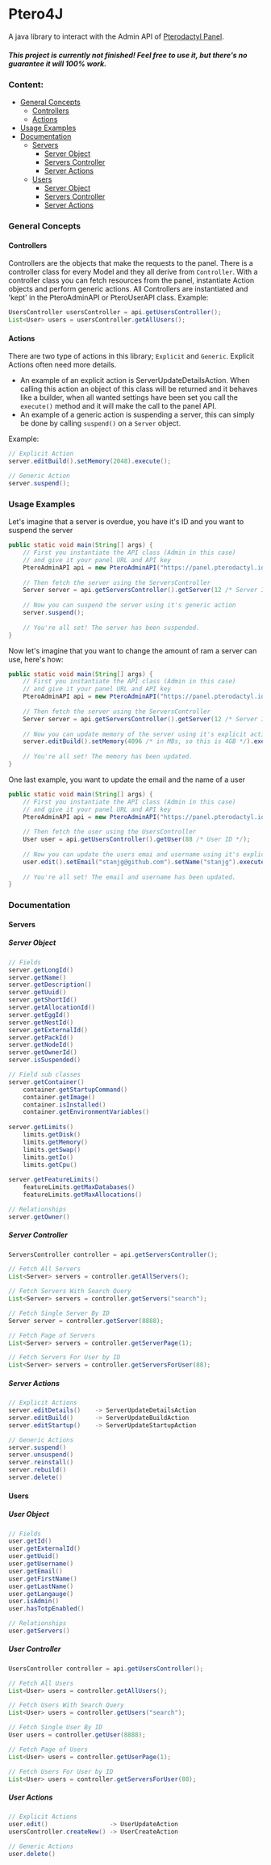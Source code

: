 # Ptero4J

A java library to interact with the Admin API of [Pterodactyl Panel](https://github.com/pterodactyl/panel).

##### _This project is currently not finished! Feel free to use it, but there's no guarantee it will 100% work._

### Content:
- [General Concepts](#concepts)
    - [Controllers](#controllers)
    - [Actions](#actions)
- [Usage Examples](#examples)
- [Documentation](#documentation)
    - [Servers](#servers)
        - [Server Object](#server-object)
        - [Servers Controller](#server-controller)
        - [Server Actions](#server-actions)
    - [Users](#users)
        - [Server Object](#user-object)
        - [Servers Controller](#user-controller)
        - [Server Actions](#user-actions)

### <a name="concepts"></a>General Concepts
#### <a name="controllers"></a>Controllers
Controllers are the objects that make the requests to the panel. There is a controller class for every Model and they all derive from `Controller`.
With a controller class you can fetch resources from the panel, instantiate Action objects and perform generic actions.
All Controllers are instantiated and 'kept' in the PteroAdminAPI or PteroUserAPI class. 
Example:
```java
UsersController usersController = api.getUsersController();
List<User> users = usersController.getAllUsers();
```

#### <a name="actions"></a>Actions
There are two type of actions in this library; `Explicit` and `Generic`. Explicit Actions often need more details. 
- An example of an explicit action is ServerUpdateDetailsAction. When calling this action an object of this class will be returned and it behaves like a builder, when all wanted settings have been set you call the `execute()` method and it will make the  call to the panel API.
- An example of a generic action is suspending a server, this can simply be done by calling `suspend()` on a `Server` object.

Example:
```java
// Explicit Action
server.editBuild().setMemory(2048).execute();

// Generic Action
server.suspend();
```

### <a name="examples"></a>Usage Examples
Let's imagine that a server is overdue, you have it's ID and you want to suspend the server
```java
public static void main(String[] args) {
    // First you instantiate the API class (Admin in this case) 
    // and give it your panel URL and API key
    PteroAdminAPI api = new PteroAdminAPI("https://panel.pterodactyl.io/", "api key");
    
    // Then fetch the server using the ServersController
    Server server = api.getServersController().getServer(12 /* Server ID */);
    
    // Now you can suspend the server using it's generic action
    server.suspend();
    
    // You're all set! The server has been suspended.
}
```

Now let's imagine that you want to change the amount of ram a server can use, here's how:
```java
public static void main(String[] args) {
    // First you instantiate the API class (Admin in this case) 
    // and give it your panel URL and API key
    PteroAdminAPI api = new PteroAdminAPI("https://panel.pterodactyl.io/", "api key");
    
    // Then fetch the server using the ServersController
    Server server = api.getServersController().getServer(12 /* Server ID */);
    
    // Now you can update memory of the server using it's explicit action
    server.editBuild().setMemory(4096 /* in MBs, so this is 4GB */).execute();
    
    // You're all set! The memory has been updated.
}
```

One last example, you want to update the email and the name of a user
```java
public static void main(String[] args) {
    // First you instantiate the API class (Admin in this case) 
    // and give it your panel URL and API key
    PteroAdminAPI api = new PteroAdminAPI("https://panel.pterodactyl.io/", "api key");
    
    // Then fetch the user using the UsersController
    User user = api.getUsersController().getUser(88 /* User ID */);
    
    // Now you can update the users emai and username using it's explicit action
    user.edit().setEmail("stanjg@github.com").setName("stanjg").execute();
    
    // You're all set! The email and username has been updated.
}
```

### <a name="documentation"></a>Documentation
#### <a name="servers"></a>Servers
##### <a name="server-object"></a>Server Object
```java
// Fields
server.getLongId()
server.getName()
server.getDescription()
server.getUuid()
server.getShortId()
server.getAllocationId()
server.getEggId()
server.getNestId()
server.getExternalId()
server.getPackId()
server.getNodeId()
server.getOwnerId()
server.isSuspended()

// Field sub classes
server.getContainer()
    container.getStartupCommand()
    container.getImage()
    container.isInstalled()
    container.getEnvironmentVariables()
    
server.getLimits()
    limits.getDisk()
    limits.getMemory()
    limits.getSwap()
    limits.getIo()
    limits.getCpu()
    
server.getFeatureLimits()
    featureLimits.getMaxDatabases()
    featureLimits.getMaxAllocations()

// Relationships
server.getOwner()
```

##### <a name="server-controller"></a>Server Controller
```java
ServersController controller = api.getServersController();

// Fetch All Servers
List<Server> servers = controller.getAllServers();

// Fetch Servers With Search Query
List<Server> servers = controller.getServers("search");

// Fetch Single Server By ID
Server server = controller.getServer(8888);

// Fetch Page of Servers
List<Server> servers = controller.getServerPage(1);

// Fetch Servers For User by ID
List<Server> servers = controller.getServersForUser(88);
```



##### <a name="server-actions"></a>Server Actions
```java
// Explicit Actions
server.editDetails()    -> ServerUpdateDetailsAction
server.editBuild()      -> ServerUpdateBuildAction
server.editStartup()    -> ServerUpdateStartupAction

// Generic Actions
server.suspend()
server.unsuspend()
server.reinstall()
server.rebuild()
server.delete()
```

#### <a name="users"></a>Users
##### <a name="user-object"></a>User Object
```java
// Fields
user.getId()
user.getExternalId()
user.getUuid()
user.getUsername()
user.getEmail()
user.getFirstName()
user.getLastName()
user.getLangauge()
user.isAdmin()
user.hasTotpEnabled()

// Relationships
user.getServers()
```

##### <a name="user-controller"></a>User Controller
```java
UsersController controller = api.getUsersController();

// Fetch All Users
List<User> users = controller.getAllUsers();

// Fetch Users With Search Query
List<User> users = controller.getUsers("search");

// Fetch Single User By ID
User users = controller.getUser(8888);

// Fetch Page of Users
List<User> users = controller.getUserPage(1);

// Fetch Users For User by ID
List<User> users = controller.getServersForUser(88);
```

##### <a name="user-actions"></a>User Actions
```java
// Explicit Actions
user.edit()                 -> UserUpdateAction
usersController.createNew() -> UserCreateAction

// Generic Actions
user.delete()
```